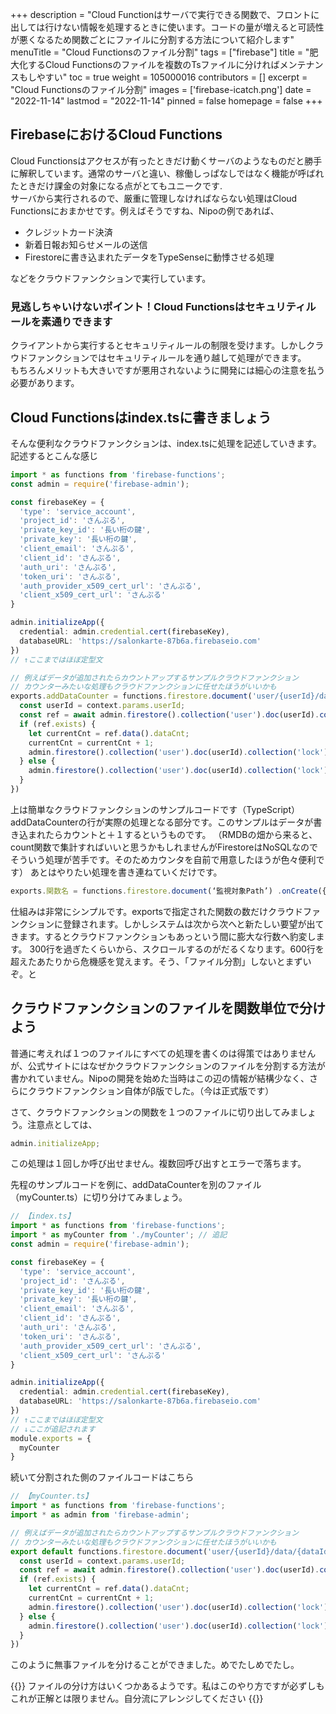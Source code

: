 +++
description = "Cloud Functionはサーバで実行できる関数で、フロントに出しては行けない情報を処理するときに使います。コードの量が増えると可読性が悪くなるため関数ごとにファイルに分割する方法について紹介します"
menuTitle = "Cloud Functionsのファイル分割"
tags = ["firebase"]
title = "肥大化するCloud Functionsのファイルを複数のTsファイルに分ければメンテナンスもしやすい"
toc = true
weight = 105000016
contributors = []
excerpt = "Cloud Functionsのファイル分割"
images = ['firebase-icatch.png']
date = "2022-11-14"
lastmod = "2022-11-14"
pinned = false
homepage = false
+++



## FirebaseにおけるCloud Functions

Cloud Functionsはアクセスが有ったときだけ動くサーバのようなものだと勝手に解釈しています。通常のサーバと違い、稼働しっぱなしではなく機能が呼ばれたときだけ課金の対象になる点がとてもユニークです.  
サーバから実行されるので、厳重に管理しなければならない処理はCloud Functionsにおまかせです。例えばそうですね、Nipoの例であれば、

- クレジットカード決済
- 新着日報お知らせメールの送信
- Firestoreに書き込まれたデータをTypeSenseに動悸させる処理

などをクラウドファンクションで実行しています。

### 見逃しちゃいけないポイント！Cloud Functionsはセキュリティルールを素通りできます

クライアントから実行するとセキュリティルールの制限を受けます。しかしクラウドファンクションではセキュリティルールを通り越して処理ができます。  
もちろんメリットも大きいですが悪用されないように開発には細心の注意を払う必要があります。

## Cloud Functionsはindex.tsに書きましょう

そんな便利なクラウドファンクションは、index.tsに処理を記述していきます。記述するとこんな感じ

```typescript
import * as functions from 'firebase-functions';
const admin = require('firebase-admin');

const firebaseKey = {
  'type': 'service_account',
  'project_id': 'さんぷる',
  'private_key_id': '長い桁の鍵',
  'private_key': '長い桁の鍵',
  'client_email': 'さんぷる',
  'client_id': 'さんぷる',
  'auth_uri': 'さんぷる',
  'token_uri': 'さんぷる',
  'auth_provider_x509_cert_url': 'さんぷる',
  'client_x509_cert_url': 'さんぷる'
}

admin.initializeApp({
  credential: admin.credential.cert(firebaseKey),
  databaseURL: 'https://salonkarte-87b6a.firebaseio.com'
})
// ↑ここまではほぼ定型文

// 例えばデータが追加されたらカウントアップするサンプルクラウドファンクション
// カウンターみたいな処理もクラウドファンクションに任せたほうがいいかも
exports.addDataCounter = functions.firestore.document('user/{userId}/data/{dataId}').onCreate(async (snap, context) => {
  const userId = context.params.userId;
  const ref = await admin.firestore().collection('user').doc(userId).collection('lock').doc('state').get();
  if (ref.exists) {
    let currentCnt = ref.data().dataCnt;
    currentCnt = currentCnt + 1;
    admin.firestore().collection('user').doc(userId).collection('lock').doc('state').update({ dataCnt: currentCnt});
  } else {
    admin.firestore().collection('user').doc(userId).collection('lock').doc('state').set({ dataCnt: 1});
  }
})
```

上は簡単なクラウドファンクションのサンプルコードです（TypeScript）
addDataCounterの行が実際の処理となる部分です。このサンプルはデータが書き込まれたらカウントと＋１するというものです。
（RMDBの畑から来ると、count関数で集計すればいいと思うかもしれませんがFirestoreはNoSQLなのでそういう処理が苦手です。そのためカウンタを自前で用意したほうが色々便利です）
あとはやりたい処理を書き連ねていくだけです。

```javascript
exports.関数名 = functions.firestore.document(‘監視対象Path’) .onCreate({ 処理 });
```

仕組みは非常にシンプルです。exportsで指定された関数の数だけクラウドファンクションに登録されます。しかしシステムは次から次へと新たしい要望が出てきます。するとクラウドファンクションもあっという間に膨大な行数へ豹変します。
300行を過ぎたくらいから、スクロールするのがだるくなります。600行を超えたあたりから危機感を覚えます。そう、「ファイル分割」しないとまずいぞ。と

## クラウドファンクションのファイルを関数単位で分けよう

普通に考えれば１つのファイルにすべての処理を書くのは得策ではありませんが、公式サイトにはなぜかクラウドファンクションのファイルを分割する方法が書かれていません。Nipoの開発を始めた当時はこの辺の情報が結構少なく、さらにクラウドファンクション自体がβ版でした。（今は正式版です）

さて、クラウドファンクションの関数を１つのファイルに切り出してみましょう。注意点としては、

```javascript
admin.initializeApp;
```

この処理は１回しか呼び出せません。複数回呼び出すとエラーで落ちます。

先程のサンプルコードを例に、addDataCounterを別のファイル（myCounter.ts）に切り分けてみましょう。

```typescript
// 【index.ts】
import * as functions from 'firebase-functions';
import * as myCounter from './myCounter'; // 追記
const admin = require('firebase-admin');

const firebaseKey = {
  'type': 'service_account',
  'project_id': 'さんぷる',
  'private_key_id': '長い桁の鍵',
  'private_key': '長い桁の鍵',
  'client_email': 'さんぷる',
  'client_id': 'さんぷる',
  'auth_uri': 'さんぷる',
  'token_uri': 'さんぷる',
  'auth_provider_x509_cert_url': 'さんぷる',
  'client_x509_cert_url': 'さんぷる'
}

admin.initializeApp({
  credential: admin.credential.cert(firebaseKey),
  databaseURL: 'https://salonkarte-87b6a.firebaseio.com'
})
// ↑ここまではほぼ定型文
// ↓ここが追記されます
module.exports = {
  myCounter
}
```

続いて分割された側のファイルコードはこちら

```typescript
// 【myCounter.ts】
import * as functions from 'firebase-functions';
import * as admin from 'firebase-admin';

// 例えばデータが追加されたらカウントアップするサンプルクラウドファンクション
// カウンターみたいな処理もクラウドファンクションに任せたほうがいいかも
export default functions.firestore.document('user/{userId}/data/{dataId}').onCreate(async (snap, context) => {
  const userId = context.params.userId;
  const ref = await admin.firestore().collection('user').doc(userId).collection('lock').doc('state').get();
  if (ref.exists) {
    let currentCnt = ref.data().dataCnt;
    currentCnt = currentCnt + 1;
    admin.firestore().collection('user').doc(userId).collection('lock').doc('state').update({ dataCnt: currentCnt});
  } else {
    admin.firestore().collection('user').doc(userId).collection('lock').doc('state').set({ dataCnt: 1});
  }
})
```

このように無事ファイルを分けることができました。めでたしめでたし。

{{<alice pos="right" icon="ok">}}
ファイルの分け方はいくつかあるようです。私はこのやり方ですが必ずしもこれが正解とは限りません。自分流にアレンジしてください
{{</alice>}}
